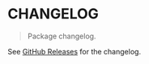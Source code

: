 # CHANGELOG

> Package changelog.

See [GitHub Releases](https://github.com/stdlib-js/ndarray-base-flipud/releases) for the changelog.